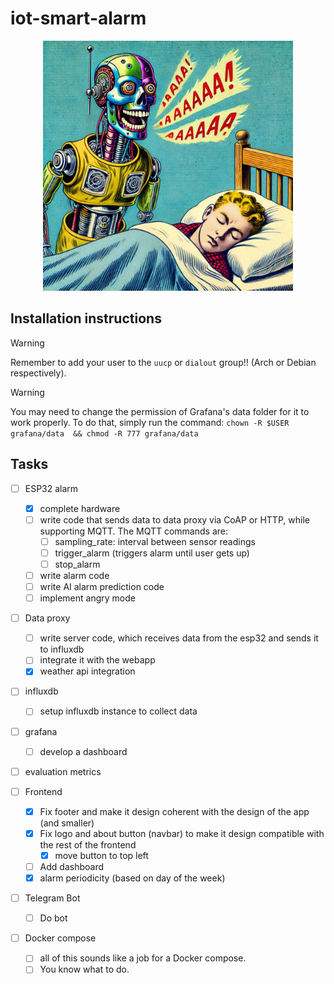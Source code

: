 # iot-smart-alarm

<p align="center">
  <img src="res//image.png" alt="Robot Alarm" width="400px"/>
</p>

## Installation instructions

> [!WARNING]
> Remember to add your user to the `uucp` or `dialout` group!! (Arch or Debian respectively).


> [!WARNING]
> You may need to change the permission of Grafana's data folder for it to work properly.
> To do that, simply run the command:
> `chown -R $USER grafana/data  && chmod -R 777 grafana/data`

## Tasks

- [ ] ESP32 alarm
  - [x] complete hardware
  - [ ] write code that sends data to data proxy via CoAP or HTTP, while supporting MQTT. The MQTT commands are:
    - [ ] sampling_rate: interval between sensor readings
    - [ ] trigger_alarm (triggers alarm until user gets up)
    - [ ] stop_alarm
  - [ ] write alarm code
  - [ ] write AI alarm prediction code
  - [ ] implement angry mode

- [ ] Data proxy
  - [ ] write server code, which receives data from the esp32 and sends it to influxdb
  - [ ] integrate it with the webapp
  - [x] weather api integration

- [ ] influxdb
  - [ ] setup influxdb instance to collect data

- [ ] grafana
  - [ ] develop a dashboard

- [ ] evaluation metrics

- [ ] Frontend
  - [x] Fix footer and make it design coherent with the design of the app (and smaller)
  - [x] Fix logo and about button (navbar) to make it design compatible with the rest of the frontend
    - [x] move button to top left
  - [ ] Add dashboard
  - [x] alarm periodicity (based on day of the week)

- [ ] Telegram Bot
  - [ ] Do bot

- [ ] Docker compose
  - [ ] all of this sounds like a job for a Docker compose.
  - [ ] You know what to do.